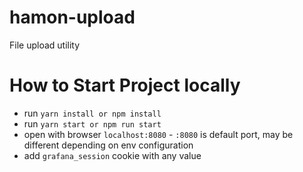 # hamon-upload
File upload utility

# How to Start Project locally
- run `yarn install or npm install`
- run `yarn start or npm run start`
- open with browser `localhost:8080` - `:8080` is default port, may be different depending on env configuration
- add `grafana_session` cookie with any value
